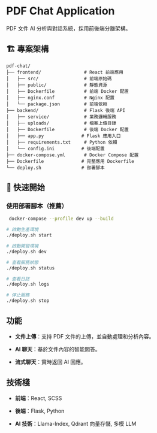 # PDF Chat Application

PDF 文件 AI 分析與對話系統，採用前後端分離架構。

## 🏗️ 專案架構

```
pdf-chat/
├── frontend/                # React 前端應用
│   ├── src/                 # 前端原始碼
│   ├── public/              # 靜態資源
│   ├── Dockerfile           # 前端 Docker 配置
│   ├── nginx.conf           # Nginx 配置
│   └── package.json         # 前端依賴
├── backend/                 # Flask 後端 API
│   ├── service/             # 業務邏輯服務
│   ├── uploads/             # 檔案上傳目錄
│   ├── Dockerfile           # 後端 Docker 配置
│   ├── app.py              # Flask 應用入口
│   ├── requirements.txt     # Python 依賴
│   └── config.ini          # 後端配置
├── docker-compose.yml       # Docker Compose 配置
├── Dockerfile              # 完整應用 Dockerfile
└── deploy.sh               # 部署腳本
```

## 🚀 快速開始

### 使用部署腳本（推薦）

```bash
 docker-compose --profile dev up --build

# 啟動生產環境
./deploy.sh start

# 啟動開發環境
./deploy.sh dev

# 查看服務狀態
./deploy.sh status

# 查看日誌
./deploy.sh logs

# 停止服務
./deploy.sh stop
```

## 功能

- **文件上傳**：支持 PDF 文件的上傳，並自動處理和分析內容。

- **AI 聊天**：基於文件內容的智能問答。

- **流式聊天**：實時返回 AI 回應。

## 技術棧

- **前端**：React, SCSS

- **後端**：Flask, Python

- **AI 技術**：Llama-Index, Qdrant 向量存儲, 多模 LLM

